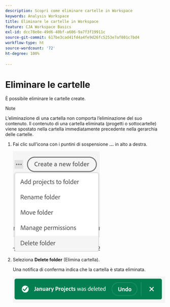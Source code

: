 ```yaml
---
description: Scopri come eliminare cartelle in Workspace
keywords: Analysis Workspace
title: Eliminare le cartelle in Workspace
feature: CJA Workspace Basics
exl-id: dcc78e0e-49d6-40bf-a606-9a7f3f19911c
source-git-commit: 617be3cad41fd4a4fe9d26fc5253e7af801c7bd4
workflow-type: ht
source-wordcount: '72'
ht-degree: 100%

---
```



# Eliminare le cartelle

È possibile eliminare le cartelle create.

>[!NOTE]
>
>L’eliminazione di una cartella non comporta l’eliminazione del suo contenuto. Il contenuto di una cartella eliminata (progetti o sottocartelle) viene spostato nella cartella immediatamente precedente nella gerarchia delle cartelle.

1. Fai clic sull’icona con i puntini di sospensione **…** in alto a destra.

   ![](/help/analysis-workspace/build-workspace-project/assets/select-delete-folder.png)

1. Seleziona **Delete folder** (Elimina cartella).

   Una notifica di conferma indica che la cartella è stata eliminata.

   ![](/help/analysis-workspace/build-workspace-project/assets/deleted-folder.png)

